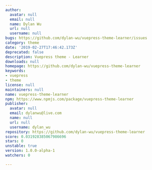 ```yaml
---
author:
  avatar: null
  email: null
  name: Dylan Wu
  url: null
  username: null
bugs: https://github.com/dylan-wu/vuepress-theme-learner/issues
category: theme
date: '2019-02-27T17:46:42.173Z'
deprecated: false
description: Vuepress theme - Learner
downloads: null
homepage: https://github.com/dylan-wu/vuepress-theme-learner
keywords:
- vuepress
- theme
license: null
maintainers: null
name: vuepress-theme-learner
npm: https://www.npmjs.com/package/vuepress-theme-learner
publisher:
  avatar: null
  email: dylanwu@live.com
  name: null
  url: null
  username: dylan_wu
repository: https://github.com/dylan-wu/vuepress-theme-learner
score: 0.031928385067986696
stars: 0
unstable: true
version: 1.0.0-alpha-1
watchers: 0

---
```


